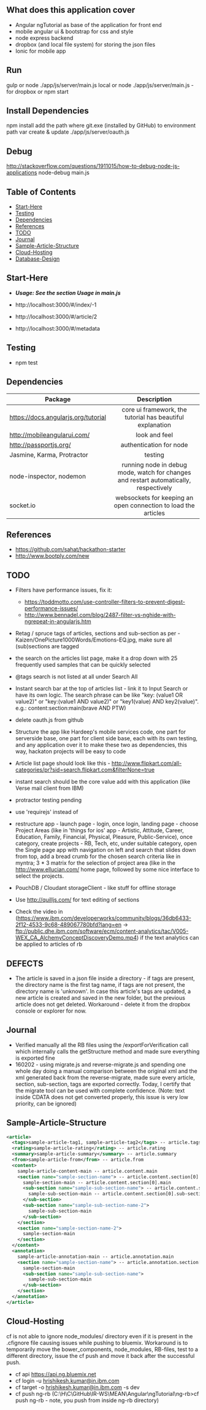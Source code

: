 What does this application cover
--------------------------------

- Angular ngTutorial as base of the application for front end
- mobile angular ui & bootstrap for css and style
- node express backend
- dropbox (and local file system) for storing the json files
- Ionic for mobile app

Run
---

gulp
or
node ./app/js/server/main.js local
or
node ./app/js/server/main.js - for dropbox
or
npm start


Install Dependencies
--------------------

npm install
add the path where git.exe (installed by GitHub) to environment path var
create & update ./app/js/server/oauth.js

Debug
-----

http://stackoverflow.com/questions/1911015/how-to-debug-node-js-applications
node-debug main.js


Table of Contents
-----------------

- [Start-Here](#start-here)
- [Testing](#testing)
- [Dependencies](#dependencies)
- [References](#references)
- [TODO](#todo)
- [Journal](#journal)
- [Sample-Article-Structure](#sample-article-structure)
- [Cloud-Hosting](#cloud-hosting)
- [Database-Design](README_files/database_design.md)

Start-Here
----------

- **_Usage: See the section Usage in main.js_**

- http://localhost:3000/#/index/-1
- http://localhost:3000/#/article/2
- http://localhost:3000/#/metadata

Testing
----------

- npm test

Dependencies
------------

| Package | Description |
| ------------------------------- |:-------------:|
| https://docs.angularjs.org/tutorial | core ui framework, the tutorial has beautiful explanation |
| http://mobileangularui.com/ | look and feel |
| http://passportjs.org/ | authentication for node |
| Jasmine, Karma, Protractor | testing |
| node-inspector, nodemon | running node in debug mode, watch for changes and restart automatically, respectively |
| socket.io | websockets for keeping an open connection to load the articles |

References
----------

- https://github.com/sahat/hackathon-starter
- http://www.bootply.com/new

TODO
----

- Filters have performance issues, fix it: 
  - https://toddmotto.com/use-controller-filters-to-prevent-digest-performance-issues/
  - http://www.bennadel.com/blog/2487-filter-vs-nghide-with-ngrepeat-in-angularjs.htm

- Retag / spruce tags of articles, sections and sub-section as per - Kaizen/OnePicture1000Words/Emotions-EQ.jpg, make sure all (sub)sections are tagged

- the search on the articles list page, make it a drop down with 25 frequently used samples that can be quickly selected

- @tags search is not listed at all under Search All

- Instant search bar at the top of articles list - link it to Input Search or have its own logic. The search phrase can be like "key: (value1 OR value2)" or "key:(value1 AND value2)" or "key1(value) AND key2(value)".<br/>e.g.: content:section:main(brave AND PTW)

- delete oauth.js from github

- Structure the app like Hardeep's mobile services code, one part for serverside base, one part for client side base, each with its own testing, and any application over it to make these two as dependencies, this way, hackaton projects will be easy to code
- Article list page should look like this - http://www.flipkart.com/all-categories/pr?sid=search.flipkart.com&filterNone=true
- instant search should be the core value add with this application (like Verse mail client from IBM)
- protractor testing pending
- use 'requirejs' instead of <script src="js/utils.js"></script>
- restructure app - launch page - login, once login, landing page - choose Project Areas (like in 'things for ios' app - Artistic, Attitude, Career, Education, Family, Financial, Physical, Pleasure, Public-Service), once category, create projects - RB, Tech, etc, under suitable category, open the Single page app with navigation on left and search that slides down from top, add a bread crumb for the chosen search criteria like in myntra; 3 * 3 matrix for the selection of project area (like in the http://www.ellucian.com/ home page, followed by some nice interface to select the projects.
- PouchDB / Cloudant storageClient - like stuff for offline storage
- Use http://quilljs.com/ for text editing of sections
- Check the video in (https://www.ibm.com/developerworks/community/blogs/36db6433-2f12-4533-9c68-489067780bfd?lang=en -> ftp://public.dhe.ibm.com/software/ecm/content-analytics/tac/V005-WEX_CA_AlchemyConceptDiscoveryDemo.mp4) if the text analytics can be applied to articles of rb

DEFECTS
-------

- The article is saved in a json file inside a directory - if tags are present, the directory name is the first tag name, if tags are not present, the directory name is 'unknown'. In case this article's tags are updated, a new article is created and saved in the new folder, but the previous article does not get deleted. Workaround - delete it from the dropbox console or explorer for now.

Journal
-------

- Verified manually all the RB files using the /exportForVerification call which internally calls the getStructure method and made sure everything is exported fine
- 160202 - using migrate.js and reverse-migrate.js and spending one whole day doing a manual comparison between the original xml and the xml generated back from the reverse-migrate, made sure every article, section, sub-section, tags are exported correctly. Today, I certify that the migrate tool can be used with complete confidence. (Note: text inside CDATA does not get converted properly, this issue is very low priority, can be ignored)

Sample-Article-Structure
------------------------

```xml
<article>
  <tags>sample-article-tag1, sample-article-tag2</tags> -- article.tags
  <rating>sample-article-rating</rating> -- article.rating
  <summary>sample-article-summary</summary> -- article.summary
  <from>sample-article-from</from> -- article.from
  <content>
    sample-article-content-main -- article.content.main
    <section name="sample-section-name"> -- article.content.section[0].name
      sample-section-main -- article.content.section[0].main
      <sub-section name="sample-sub-section-name"> -- article.content.section[0].sub-section[0].name
        sample-sub-section-main -- article.content.section[0].sub-section[0].main
      </sub-section>
      <sub-section name="sample-sub-section-name-2">
        sample-sub-section-main
      </sub-section>
    </section>
    <section name="sample-section-name-2">
      sample-section-main
    </section>
  </content>
  <annotation>
    sample-article-annotation-main -- article.annotation.main
    <section name="sample-section-name"> -- article.annotation.section[0].name
      sample-section-main
      <sub-section name="sample-sub-section-name">
        sample-sub-section-main
      </sub-section>
    </section>
  </annotation>
</article>
```

Cloud-Hosting
-------------

cf is not able to ignore node_modules/ directory even if it is present in the .cfignore file causing issues while pushing to bluemix. Workaround is to temporarily move the bower_components, node_modules, RB-files, test to a different directory, issue the cf push and move it back after the successful push.

- cf api https://api.ng.bluemix.net
- cf login -u hrishikesh.kumar@in.ibm.com
- cf target -o hrishikesh.kumar@in.ibm.com -s dev
- cf push ng-rb (C:\H\C\GitHub\IR-WS\MEAN\Angular\ngTutorial\ng-rb>cf push ng-rb - note, you push from inside ng-rb directory)
